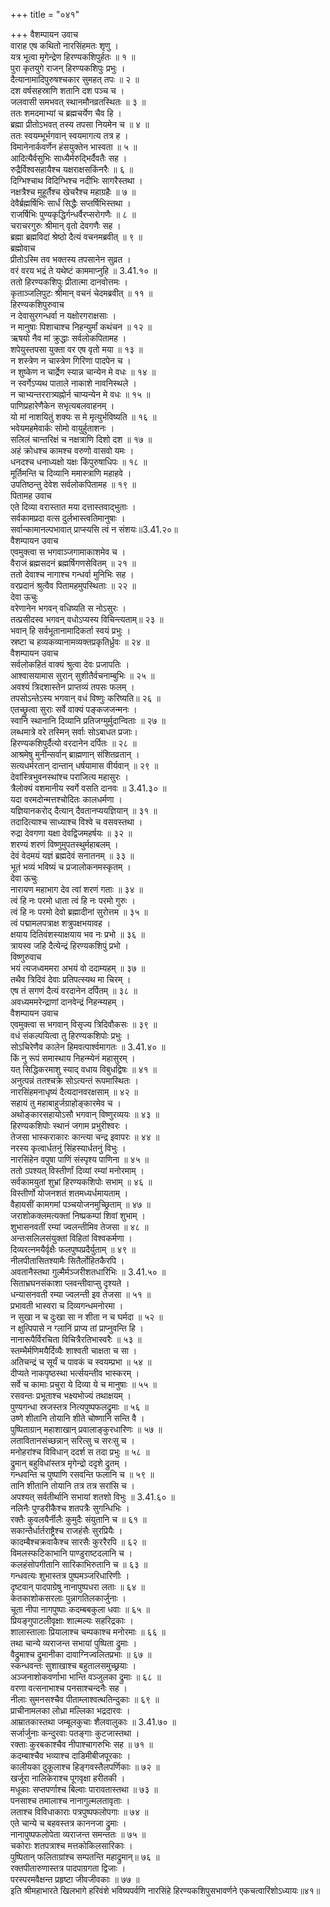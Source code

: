 +++
title = "०४१"

+++
वैशम्पायन उवाच  
वाराह एष कथितो नारसिंहमतः शृणु ।  
यत्र भूत्वा मृगेन्द्रेण हिरण्यकशिपुर्हतः ॥ १ ॥  
पुरा कृतयुगे राजन् हिरण्यकशिपुः प्रभुः ।  
दैत्यानामादिपुरुषश्चकार सुमहत् तपः ॥ २ ॥  
दश वर्षसहस्राणि शतानि दश पञ्च च ।  
जलवासी समभवत् स्थानमौनव्रतस्थितः ॥ ३ ॥  
ततः शमदमाभ्यां च ब्रह्मचर्येण चैव हि ।  
ब्रह्मा प्रीतोऽभवत् तस्य तपसा नियमेन च ॥ ४ ॥  
ततः स्वयम्भूर्भगवान् स्वयमागत्य तत्र ह ।  
विमानेनार्कवर्णेन हंसयुक्तेन भास्वता ॥ ५ ॥  
आदित्यैर्वसुभिः साध्यैर्मरुद्भिर्दैवतैः सह ।  
रुद्रैर्विश्वसहायैश्च यक्षराक्षसकिंनरैः ॥ ६ ॥  
दिग्भिश्चाथ विदिग्भिश्च नदीभिः सागरैस्तथा ।  
नक्षत्रैश्च मुहूर्तैश्च खेचरैश्च महाग्रहैः ॥ ७ ॥  
देवैर्ब्रह्मर्षिभिः सार्धं सिद्धैः सप्तर्षिभिस्तथा ।  
राजर्षिभिः पुण्यकृद्धिर्गन्धर्वैरप्सरोगणैः ॥ ८ ॥  
चराचरगुरुः श्रीमान् वृतो देवगणैः सह ।  
ब्रह्मा ब्रह्मविदां श्रेष्ठो दैत्यं वचनमब्रवीत् ॥ ९ ॥  
ब्रह्मोवाच  
प्रीतोऽस्मि तव भक्तस्य तपसानेन सुव्रत ।  
वरं वरय भद्रं ते यथेष्टं काममाप्नुहि ॥ 3.41.१० ॥  
ततो हिरण्यकशिपुः प्रीतात्मा दानवोत्तमः ।  
कृताञ्जलिपुटः श्रीमान् वचनं चेदमब्रवीत् ॥ ११ ॥  
हिरण्यकशिपुरुवाच  
न देवासुरगन्धर्वा न यक्षोरगराक्षसाः ।  
न मानुषाः पिशाचाश्च निहन्युर्मां कथंचन ॥ १२ ॥  
ऋषयो नैव मां क्रुद्धाः सर्वलोकपितामह ।  
शपेयुस्तपसा युक्ता वर एष वृतो मया ॥ १३ ॥  
न शस्त्रेण न चास्त्रेण गिरिणा पादपेन च ।  
न शुष्केण न चार्द्रेण स्यान्न चान्येन मे वधः ॥ १४ ॥  
न स्वर्गेऽप्यथ पाताले नाकाशे नावनिस्थले ।  
न चाभ्यन्तररात्र्यह्नोर्न चाप्यन्येन मे वधः ॥ १५ ॥  
पाणिप्रहारेणैकेन सभृत्यबलवाहनम् ।  
यो मां नाशयितुं शक्यः स मे मृत्युर्भविष्यति ॥ १६ ॥  
भवेयमहमेवार्कः सोमो वायुर्हुताशनः ।  
सलिलं चान्तरिक्षं च नक्षत्राणि दिशो दश ॥ १७ ॥  
अहं क्रोधश्च कामश्च वरुणो वासवो यमः ।  
धनदश्च धनाध्यक्षो यक्षः किंपुरुषाधिपः ॥ १८ ॥  
मूर्तिमन्ति च दिव्यानि ममास्त्राणि महाहवे ।  
उपतिष्ठन्तु देवेश सर्वलोकपितामह ॥ १९ ॥  
पितामह उवाच  
एते दिव्या वरास्तात मया दत्तास्तवाद्भुताः ।  
सर्वकामप्रदा वत्स दुर्लभास्त्वतिमानुषाः ।  
सर्वान्कामानल्पभावात् प्राप्स्यसि त्वं न संशयः॥3.41.२०॥  
वैशम्पायन उवाच  
एवमुक्त्वा स भगवाञ्जगामाकाशमेव च ।  
वैराजं ब्रह्मसदनं ब्रह्मर्षिगणसेवितम् ॥ २१ ॥  
ततो देवाश्च नागाश्च गन्धर्वा मुनिभिः सह ।  
वरप्रदानं श्रुत्वैव पितामहमुपस्थिताः ॥ २२ ॥  
देवा ऊचुः  
वरेणानेन भगवन् वधिष्यति स नोऽसुरः ।  
तत्प्रसीदस्व भगवन् वधोऽप्यस्य विचिन्त्यताम्॥ २३ ॥  
भवान् हि सर्वभूतानामादिकर्ता स्वयं प्रभुः ।  
स्रष्टा च हव्यकव्यानामव्यक्तप्रकृतिर्ध्रुवः ॥ २४ ॥  
वैशम्पायन उवाच  
सर्वलोकहितं वाक्यं श्रुत्वा देवः प्रजापतिः ।  
आश्वासयामास सुरान् सुशीतैर्वचनाम्बुभिः ॥ २५ ॥  
अवश्यं त्रिदशास्तेन प्राप्तव्यं तपसः फलम् ।  
तपसोऽन्तेऽस्य भगवान् वधं विष्णुः करिष्यति॥ २६ ॥  
एतच्छ्रुत्वा सुराः सर्वे वाक्यं पङ्कजजन्मनः ।  
स्वानि स्थानानि दिव्यानि प्रतिजग्मुर्मुदान्विताः ॥ २७ ॥  
लब्धमात्रे वरे तस्मिन् सर्वाः सोऽबाधत प्रजाः।  
हिरण्यकशिपुर्दैत्यो वरदानेन दर्पितः ॥ २८ ॥  
आश्रमेषु मुनीन्सर्वान् ब्राह्मणान् संशितव्रतान् ।  
सत्यधर्मरतान् दान्तान् धर्षयामास वीर्यवान् ॥ २९ ॥  
देवांस्त्रिभुवनस्थांश्च पराजित्य महासुरः ।  
त्रैलोक्यं वशमानीय स्वर्गे वसति दानवः ॥ 3.41.३० ॥  
यदा वरमदोन्मत्तश्चोदितः कालधर्मणा ।  
यज्ञियानकरोद् दैत्यान् दैवतानप्ययज्ञियान् ॥ ३१ ॥  
तदादित्याश्च साध्याश्च विश्वे च वसवस्तथा ।  
रुद्रा देवगणा यक्षा देवद्विजमहर्षयः ॥ ३२ ॥  
शरण्यं शरणं विष्णुमुपतस्थुर्महाबलम् ।  
देवं वेदमयं यज्ञं ब्रह्मदेवं सनातनम् ॥ ३३ ॥  
भूतं भव्यं भविष्यं च प्रजालोकनमस्कृतम् ।  
देवा ऊचुः  
नारायण महाभाग देव त्वां शरणं गताः ॥ ३४ ॥  
त्वं हि नः परमो धाता त्वं हि नः परमो गुरुः ।  
त्वं हि नः परमो देवो ब्रह्मादीनां सुरोत्तम ॥ ३५ ॥  
त्वं पद्मामलपत्राक्ष शत्रुपक्षभयावह ।  
क्षयाय दितिवंशस्याक्षयाय भव नः प्रभो ॥ ३६ ॥  
त्रायस्व जहि दैत्येन्द्रं हिरण्यकशिपुं प्रभो ।  
विष्णुरुवाच  
भयं त्यजध्वममरा अभयं वो ददाम्यहम् ॥ ३७ ॥  
तथैव त्रिदिवं देवाः प्रतिपत्स्यथ मा चिरम् ।  
एष तं सगणं दैत्यं वरदानेन दर्पितम् ॥ ३८ ॥  
अवध्यममरेन्द्राणां दानवेन्द्रं निहन्म्यहम् ।  
वैशम्पायन उवाच  
एवमुक्त्वा स भगवान् विसृज्य त्रिदिवौकसः ॥ ३९ ॥  
वधं संकल्पयित्वा तु हिरण्यकशिपोः प्रभुः ।  
सोऽचिरेणैव कालेन हिमवत्पार्श्वमागतः ॥ 3.41.४० ॥  
किं नु रूपं समास्थाय निहन्म्येनं महासुरम् ।  
यत् सिद्धिकरमाशु स्याद् वधाय विबुधद्विषः ॥ ४१ ॥  
अनुत्पन्नं ततश्चक्रे सोऽत्यन्तं रूपमास्थितः ।  
नारसिंहमनाधृष्यं दैत्यदानवरक्षसाम् ॥ ४२ ॥  
सहायं तु महाबाहुर्जग्राहोङ्कारमेव च ।  
अथोङ्कारसहायोऽसौ भगवान् विष्णुरव्ययः ॥ ४३ ॥  
हिरण्यकशिपोः स्थानं जगाम प्रभुरीश्वरः ।  
तेजसा भास्कराकारः कान्त्या चन्द्र इवापरः ॥ ४४ ॥  
नरस्य कृत्वार्धतनुं सिंहस्यार्धतनुं विभुः ।  
नारसिंहेन वपुषा पाणिं संस्पृश्य पाणिना ॥ ४५ ॥  
ततो ऽपश्यत् विस्तीर्णां दिव्यां रम्यां मनोरमाम् ।  
सर्वकामयुतां शुभ्रां हिरण्यकशिपोः सभाम् ॥ ४६ ॥  
विस्तीर्णो योजनशतं शतमध्यर्धमायताम् ।  
वैहायसीं कामगमां पञ्चयोजनमुच्छ्रिताम् ॥ ४७ ॥  
जराशोकक्लमत्यक्तां निष्प्रकम्पां शिवां शुभाम् ।  
शुभासनवतीं रम्यां ज्वलन्तीमिव तेजसा ॥ ४८ ॥  
अन्तःसलिलसंयुक्तां विहितां विश्वकर्मणा ।  
दिव्यरत्नमयैर्वृक्षैः फलपुष्पप्रदैर्युताम् ॥ ४९ ॥  
नीलपीतासितश्यामैः सितैर्लोहितकैरपि ।  
अवतानैस्तथा गुल्मैर्मञ्जरीशतधारिभिः ॥ 3.41.५० ॥  
सिताभ्रघनसंकाशा प्लवन्तीवाप्सु दृश्यते ।  
धन्यासनवती रम्या ज्वलन्ती इव तेजसा ॥ ५१ ॥  
प्रभावती भास्वरा च दिव्यगन्धमनोरमा ।  
न सुखा न च दुःखा सा न शीता न च घर्मदा ॥ ५२ ॥  
न क्षुत्पिपासे न ग्लानिं प्राप्य तां प्राप्नुवन्ति हि ।  
नानारूपैर्विरचिता विचित्रैरतिभास्वरैः ॥ ५३ ॥  
स्तम्भैर्मणिमयैर्दिव्यैः शाश्वती चाक्षता च सा ।  
अतिचन्द्रं च सूर्यं च पावकं च स्वयम्प्रभा ॥ ५४ ॥  
दीप्यते नाकपृष्ठस्था भर्त्सयन्तीव भास्करम् ।  
सर्वे च कामाः प्रचुरा ये दिव्या ये च मानुषाः ॥ ५५ ॥  
रसवन्तः प्रभूताश्च भक्ष्यभोज्यं तथाक्षयम् ।  
पुण्यगन्धा स्रजस्तत्र नित्यपुष्पफलद्रुमाः ॥ ५६ ॥  
उष्णे शीतानि तोयानि शीते चोष्णानि सन्ति वै ।  
पुष्पिताग्रान् महाशाखान् प्रवालाङ्कुरधारिणः ॥ ५७ ॥  
लतावितानसंच्छन्नान् सरित्सु च सरःसु च ।  
मनोहरांश्च विविधान् ददर्श स तदा प्रभुः ॥ ५८ ॥  
द्रुमान् बहुविधांस्तत्र मृगेन्द्रो ददृशे द्रुतम् ।  
गन्धवन्ति च पुष्पाणि रसवन्ति फलानि च ॥ ५९ ॥  
तानि शीतानि तोयानि तत्र तत्र सरांसि च ।  
अपश्यत् सर्वतीर्थानि सभायां शतशो विभुः ॥ 3.41.६० ॥  
नलिनैः पुण्डरीकैश्च शतपत्रैः सुगन्धिभिः ।  
रक्तैः कुवलयैर्नीलैः कुमुदैः संयुतानि च ॥ ६१ ॥  
सकान्तैर्धार्तराष्ट्रैश्च राजहंसैः सुरप्रियैः ।  
कादम्बैश्चक्रवाकैश्च सारसैः कुररैरपि ॥ ६२ ॥  
विमलस्फटिकाभानि पाण्डुराष्टदलानि च ।  
कलहंसोपगीतानि सारिकाभिरुतानि च ॥ ६३ ॥  
गन्धवत्यः शुभास्तत्र पुष्पमञ्जरिधारिणीः ।  
दृष्टवान् पादपाग्रेषु नानापुष्पधरा लताः ॥ ६४ ॥  
केतकाशोकसरलाः पुन्नागतिलकार्जुनाः ।  
चूता नीपा नागपुष्पाः कदम्बबकुला धवाः ॥ ६५ ॥  
प्रियङ्गुपाटलीवृक्षाः शाल्मल्यः सहरिद्रकाः ।  
शालास्तालाः प्रियालाश्च चम्पकाश्च मनोरमाः ॥ ६६ ॥  
तथा चान्ये व्यराजन्त सभायां पुष्पिता द्रुमाः ।  
वैद्रुमाश्च द्रुमानीका दावाग्निज्वलितप्रभाः ॥ ६७ ॥  
स्कन्धवन्तः सुशाखाश्च बहुतालसमुच्छ्रयाः ।  
अञ्जनाशोकवर्णाभा भान्ति वञ्जुलका द्रुमाः ॥ ६८ ॥  
वरणा वत्सनाभाश्च पनसाश्चन्दनैः सह ।  
नीलाः सुमनसश्चैव पीताम्लाश्वत्थतिन्दुकाः ॥ ६९ ॥  
प्राचीनामलका लोध्रा मल्लिका भद्रदारवः ।  
आम्रातकास्तथा जम्बूलकुचाः शैलवालुकाः ॥ 3.41.७० ॥  
सर्जार्जुनाः कन्दुरवाः पतङ्गाः कुटजास्तथा ।  
रक्ताः कुरबकाश्चैव नीपाश्चागरुभिः सह ॥ ७१ ॥  
कदम्बाश्चैव भव्याश्च दाडिमीबीजपूरकाः ।  
कालीयका दुकूलाश्च हिङ्गवस्तैलपर्णिकाः ॥ ७२ ॥  
खर्जूरा नालिकेराश्च पूगवृक्षा हरीतकी ।  
मधूकाः सप्तपर्णाश्च बिल्वाः पारावतास्तथा ॥ ७३ ॥  
पनसाश्च तमालाश्च नानागुल्मलतावृताः ।  
लताश्च विविधाकाराः पत्रपुष्पफलोपगाः ॥ ७४ ॥  
एते चान्ये च बहवस्तत्र काननजा द्रुमाः ।  
नानापुष्पफलोपेता व्यराजन्त समन्ततः ॥ ७५ ॥  
चकोराः शतपत्राश्च मत्तकोकिलसारिकाः ।  
पुष्पितान् फलिताग्रांश्च सम्पतन्ति महाद्रुमान्॥ ७६ ॥  
रक्तपीतारुणास्तत्र पादपाग्रगता द्विजाः ।  
परस्परमवैक्षन्त प्रहृष्टा जीवजीवकाः ॥ ७७ ॥  
इति श्रीमहाभारते खिलभागे हरिवंशे भविष्यपर्वणि नारसिंहे हिरण्यकशिपुसभावर्णने एकचत्वारिंशोऽध्यायः॥४१॥